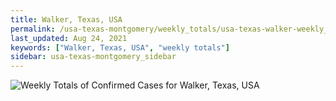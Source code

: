```yaml
---
title: Walker, Texas, USA
permalink: /usa-texas-montgomery/weekly_totals/usa-texas-walker-weekly_totals.html
last_updated: Aug 24, 2021
keywords: ["Walker, Texas, USA", "weekly totals"]
sidebar: usa-texas-montgomery_sidebar
---
```


![Weekly Totals of Confirmed Cases for Walker, Texas, USA](/covid_tracker/images/graphs/usa-texas-walker-weekly_totals_graph.png)
